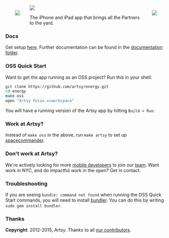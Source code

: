 <img src="https://raw.githubusercontent.com/artsy/energy/master/docs/screenshots/artsy_logo.png" align="left" hspace="30px" vspace="30px">
<img src="https://raw.githubusercontent.com/artsy/energy/master/docs/screenshots/energy.png" align="right" hspace="30px" vspace="30px">


<a href="http://folio.artsy.net"><img src ="https://raw.githubusercontent.com/artsy/energy/master/docs/screenshots/folio_screenshots.jpg"></a>

The iPhone and iPad app that brings all the Partners to the yard.

### Docs

Get setup [here](docs/getting_started.md). Further documentation can be found in the [documentation folder](docs#readme).

### OSS Quick Start

Want to get the app running as an OSS project? Run this in your shell:

```sh
git clone https://github.com/artsy/energy.git
cd energy
make oss
open "Artsy Folio.xcworkspace"
```

You will have a running version of the Artsy app by hitting `Build > Run`. 

### Work at Artsy?

Instead of `make oss` in the above, run `make artsy` to set up [spacecommander](https://github.com/square/spacecommander).

### Don't work at Artsy?

We're actively looking for more [mobile developers](https://www.artsy.net/job/mobile-engineer) to join our 
[team](https://github.com/artsy/mobile/). Want work in NYC, and do impactful work in the open? Get in contact.

### Troubleshooting

If you are seeing `bundle: command not found` when running the OSS Quick Start commands, you will need to install [bundler](http://bundler.io). You can do this by writing `sudo gem install bundler`.

### Thanks

**Copyright**: 2012-2015, Artsy. Thanks to all [our contributors](/docs/THANKS.md).
